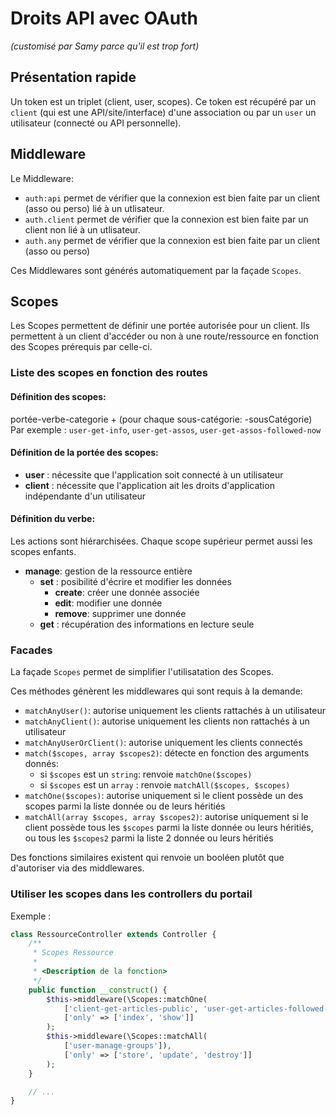 # Droits API avec OAuth
*(customisé par Samy parce qu'il est trop fort)*

## Présentation rapide

Un token est un triplet (client, user, scopes). Ce token est récupéré par un `client` (qui est une API/site/interface) d'une association ou par un `user` un utilisateur (connecté ou API personnelle).

## Middleware

Le Middleware:
- `auth:api` permet de vérifier que la connexion est bien faite par un client (asso ou perso) lié à un utlisateur.
- `auth.client` permet de vérifier que la connexion est bien faite par un client non lié à un utlisateur.
- `auth.any` permet de vérifier que la connexion est bien faite par un client (asso ou perso)

Ces Middlewares sont générés automatiquement par la façade `Scopes`.

## Scopes

Les Scopes permettent de définir une portée autorisée pour un client. Ils permettent à un client d'accéder ou non à une route/ressource en fonction des Scopes prérequis par celle-ci.

### Liste des scopes en fonction des routes

#### Définition des scopes:

portée-verbe-categorie + (pour chaque sous-catégorie: -sousCatégorie)
Par exemple : `user-get-info`, `user-get-assos`, `user-get-assos-followed-now`


#### Définition de la portée des scopes:

- **user** : nécessite que l'application soit connecté à un utilisateur
- **client** :  nécessite que l'application ait les droits d'application indépendante d'un utilisateur


#### Définition du verbe:

Les actions sont hiérarchisées. Chaque scope supérieur permet aussi les scopes enfants.
- **manage**:  gestion de la ressource entière
    + **set** :  posibilité d'écrire et modifier les données
        * **create**:  créer une donnée associée
        * **edit**:    modifier une donnée
        * **remove**:  supprimer une donnée
    + **get** :  récupération des informations en lecture seule

### Facades

La façade `Scopes` permet de simplifier l'utilisatation des Scopes.

Ces méthodes génèrent les middlewares qui sont requis à la demande:
- `matchAnyUser()`: autorise uniquement les clients rattachés à un utilisateur
- `matchAnyClient()`: autorise uniquement les clients non rattachés à un utilisateur
- `matchAnyUserOrClient()`: autorise uniquement les clients connectés
- `match($scopes, array $scopes2)`: détecte en fonction des arguments donnés:
  - si `$scopes` est un `string`: renvoie `matchOne($scopes)`
  - si `$scopes` est un `array` : renvoie `matchAll($scopes, $scopes)`
- `matchOne($scopes)`: autorise uniquement si le client possède un des scopes parmi la liste donnée ou de leurs héritiés
- `matchAll(array $scopes, array $scopes2)`: autorise uniquement si le client possède tous les `$scopes` parmi la liste donnée ou leurs héritiés, ou tous les `$scopes2` parmi la liste 2 donnée ou leurs héritiés

Des fonctions similaires existent qui renvoie un booléen plutôt que d'autoriser via des middlewares.

### Utiliser les scopes dans les controllers du portail



Exemple :
```php
class RessourceController extends Controller {
    /**
     * Scopes Ressource
     *
     * <Description de la fonction>
     */
    public function __construct() {
        $this->middleware(\Scopes::matchOne(
            ['client-get-articles-public', 'user-get-articles-followed-now', 'user-get-articles-done-now']), 
            ['only' => ['index', 'show']]
        );
        $this->middleware(\Scopes::matchAll(
            ['user-manage-groups']), 
            ['only' => ['store', 'update', 'destroy']]
        );
    }

    // ...
}
```
